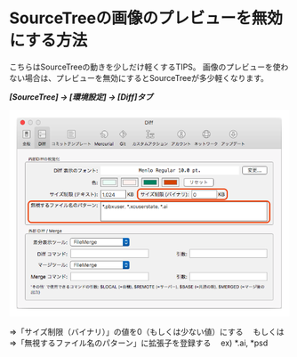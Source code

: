 # SourceTreeの画像のプレビューを無効にする方法

こちらはSourceTreeの動きを少しだけ軽くするTIPS。
画像のプレビューを使わない場合は、プレビューを無効にするとSourceTreeが多少軽くなります。

***[SourceTree] → [環境設定] → [Diff]タブ***

![alt](../images/lfs05.png)

⇒「サイズ制限（バイナリ）」の値を0（もしくは少ない値）にする
　もしくは
⇒「無視するファイル名のパターン」に拡張子を登録する
　ex) *.ai, *psd